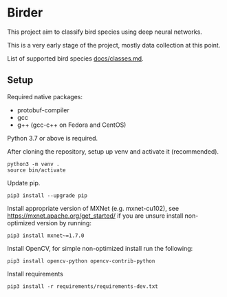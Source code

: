 # Birder

This project aim to classify bird species using deep neural networks.

This is a very early stage of the project, mostly data collection at this point.

List of supported bird species [docs/classes.md](docs/classes.md).

## Setup

Required native packages:

- protobuf-compiler
- gcc
- g++ (gcc-c++ on Fedora and CentOS)

Python 3.7 or above is required.

After cloning the repository, setup up venv and activate it (recommended).

```text
python3 -m venv .
source bin/activate
```

Update pip.

```text
pip3 install --upgrade pip
```

Install appropriate version of MXNet (e.g. mxnet-cu102), see <https://mxnet.apache.org/get_started/>
if you are unsure install non-optimized version by running:

```text
pip3 install mxnet~=1.7.0
```

Install OpenCV, for simple non-optimized install run the following:

```text
pip3 install opencv-python opencv-contrib-python
```

Install requirements

```text
pip3 install -r requirements/requirements-dev.txt
```

